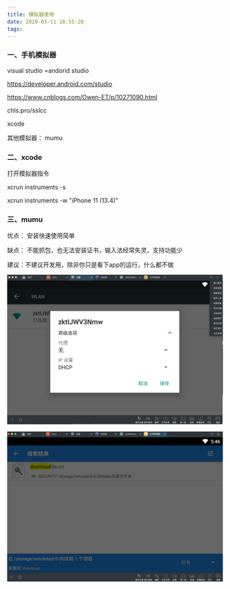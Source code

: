 ```yaml
---
title: 模拟器使用
date: 2020-03-11 16:55:28
tags:
---
```


### 一、手机模拟器

visual studio =andorid studio 

https://developer.android.com/studio

https://www.cnblogs.com/Owen-ET/p/10271090.html

chls.pro/sslcc

xcode 

其他模拟器： mumu



### 二、xcode 



打开模拟器指令

xcrun instruments -s

xcrun instruments -w "iPhone 11 (13.4)"

### 三、mumu



优点： 安装快速使用简单

缺点： 不能抓包，也无法安装证书，输入法经常失灵，支持功能少

建议：不建议开发用，除非你只是看下app的运行，什么都不做

![Alt text](../images/mumu_wlan.png)

![Alt text](../images/mumu_crt.png)

